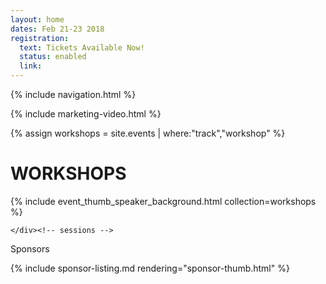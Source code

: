 ```yaml
---
layout: home
dates: Feb 21-23 2018
registration:
  text: Tickets Available Now!
  status: enabled
  link:
---
```



{% include navigation.html %}

{% include marketing-video.html %}

{% assign workshops = site.events | where:"track","workshop" %}
<div class="row">
    <h1 class="featured-header">WORKSHOPS</h1>
     {% include event_thumb_speaker_background.html collection=workshops %}         

    </div><!-- sessions -->
<!--
     <a href="presentations.html" class="btn btn-square btn-square btn-speakers center-block">SEE ALL SESSIONS</a> -->

</div>

<div class="row">
      <div class="row featured-header">
        <p>Sponsors</p>
      </div>
      {% include sponsor-listing.md rendering="sponsor-thumb.html" %}
</div>
